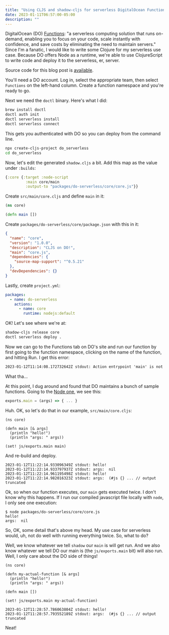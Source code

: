 ```yaml
---
title: "Using CLJS and shadow-cljs for serverless DigitalOcean Functions"
date: 2023-01-11T06:57:00-05:00
description: ""
---
```


DigitalOcean (DO) [Functions](https://www.digitalocean.com/products/functions): "a serverless computing solution that runs on-demand, enabling you to focus on your code, scale instantly with confidence, and save costs by eliminating the need to maintain servers." Since I'm a fanatic, I would like to write some Clojure for my serverless use case. Because DO offers Node as a runtime, we're able to use ClojureScript to write code and deploy it to the serverless, er, server.

Source code for this blog post is [available](https://git.sr.ht/~luciano/cljs-digitalocean-serverless-function).

You'll need a DO account. Log in, select the appropriate team, then select `Functions` on the left-hand column. Create a function namespace and you're ready to go.

Next we need the `doctl` binary. Here's what I did:

```bash
brew install doctl
doctl auth init
doctl serverless install
doctl serverless connect
```

This gets you authenticated with DO so you can deploy from the command line.

```bash
npx create-cljs-project do_serverless
cd do_serverless
```

Now, let's edit the generated `shadow.cljs` a bit. Add this map as the value under `:builds`:

```clojure
{:core {:target :node-script
         :main core/main
         :output-to "packages/do-serverless/core/core.js"}}
```

Create `src/main/core.cljs` and define `main` in it:

```clojure
(ns core)

(defn main [])
```

Create `packages/do-serverless/core/package.json` with this in it:

```json
{
  "name": "core",
  "version": "1.0.0",
  "description": "CLJS on DO!",
  "main": "core.js",
  "dependencies": {
    "source-map-support": "^0.5.21"
  },
  "devDependencies": {}
}
```

Lastly, create `project.yml`:

```yaml
packages:
  - name: do-serverless
    actions:
      - name: core
        runtime: nodejs:default
```

OK! Let's see where we're at:

```bash
shadow-cljs release core
doctl serverless deploy .
```

Now we can go to the Functions tab on DO's site and run our function by first going to the function namespace, clicking on the name of the function, and hitting Run. I get this error:

```txt
2023-01-12T11:14:08.172732642Z stdout: Action entrypoint 'main' is not a function.
```

What tha...

At this point, I dug around and found that DO maintains a bunch of sample functions. Going to the [Node one](https://web.archive.org/web/20220728083446/https://github.com/digitalocean/sample-functions-nodejs-qrcode/blob/main/packages/qr/qr/qr.js), we see this:

```javascript
exports.main = (args) => { ... }
```

Huh. OK, so let's do that in our example, `src/main/core.cljs`:

```clojurescript
(ns core)

(defn main [& args]
  (println "hello!")
  (println "args: " args))

(set! js/exports.main main)
```

And re-build and deploy.

```
2023-01-12T11:22:14.933096349Z stdout: hello!
2023-01-12T11:22:14.933797937Z stdout: args:  nil
2023-01-12T11:22:14.961195498Z stdout: hello!
2023-01-12T11:22:14.982016323Z stdout: args:  (#js {} ... // output truncated
```

Ok, so when our function executes, our `main` gets executed twice. I don't know why this happens. If I run our compiled javascript file locally with `node`, I only see one execution:

```
$ node packages/do-serverless/core/core.js
hello!
args:  nil
```

So, OK, some detail that's above my head. My use case for serverless would, uh, not do well with running everything twice. So, what to do?

Well, we know whatever we tell `shadow` our `main` is will get run. And we also know whatever we tell DO our main is (the `js/exports.main` bit) will also run. Well, I only care about the DO side of things!

```clojurescript
(ns core)

(defn my-actual-function [& args]
  (println "hello!")
  (println "args: " args))

(defn main [])

(set! js/exports.main my-actual-function)
```

```
2023-01-12T11:28:57.786063804Z stdout: hello!
2023-01-12T11:28:57.793552189Z stdout: args:  (#js {} ... // output truncated
```

Neat!

